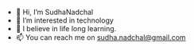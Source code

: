 - 👋 Hi, I’m SudhaNadchal
- 👀 I’m interested in technology
- 🌱 I believe in life long learning. 
- 📫 You can reach me on sudha.nadchal@gmail.com


<!---
SudhaNadchal/SudhaNadchal is a ✨ special ✨ repository because its `README.md` (this file) appears on your GitHub profile.
You can click the Preview link to take a look at your changes.
--->
